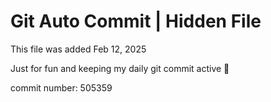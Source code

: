 # Git Auto Commit | Hidden File

This file was added Feb 12, 2025

Just for fun and keeping my daily git commit active 🤪

commit number: 505359

